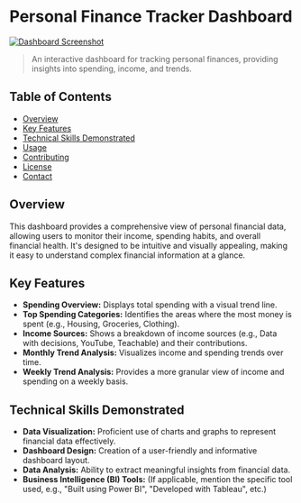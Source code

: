 

# Personal Finance Tracker Dashboard

[![Dashboard Screenshot](link_to_your_image.png)](link_to_your_image.png)

> An interactive dashboard for tracking personal finances, providing insights into spending, income, and trends.

## Table of Contents
* [Overview](#overview)
* [Key Features](#key-features)
* [Technical Skills Demonstrated](#technical-skills-demonstrated)
* [Usage](#usage)
* [Contributing](#contributing)
* [License](#license)
* [Contact](#contact)

## Overview

This dashboard provides a comprehensive view of personal financial data, allowing users to monitor their income, spending habits, and overall financial health. It's designed to be intuitive and visually appealing, making it easy to understand complex financial information at a glance.

## Key Features

* **Spending Overview:** Displays total spending with a visual trend line.
* **Top Spending Categories:** Identifies the areas where the most money is spent (e.g., Housing, Groceries, Clothing).
* **Income Sources:** Shows a breakdown of income sources (e.g., Data with decisions, YouTube, Teachable) and their contributions.
* **Monthly Trend Analysis:** Visualizes income and spending trends over time.
* **Weekly Trend Analysis:** Provides a more granular view of income and spending on a weekly basis.

## Technical Skills Demonstrated

* **Data Visualization:** Proficient use of charts and graphs to represent financial data effectively.
* **Dashboard Design:** Creation of a user-friendly and informative dashboard layout.
* **Data Analysis:** Ability to extract meaningful insights from financial data.
* **Business Intelligence (BI) Tools:** (If applicable, mention the specific tool used, e.g., "Built using Power BI", "Developed with Tableau", etc.)

